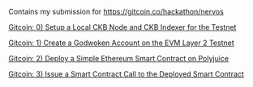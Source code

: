 Contains my submission for https://gitcoin.co/hackathon/nervos


[Gitcoin: 0) Setup a Local CKB Node and CKB Indexer for the Testnet](./task-0)

[Gitcoin: 1) Create a Godwoken Account on the EVM Layer 2 Testnet](./task-1)

[Gitcoin: 2) Deploy a Simple Ethereum Smart Contract on Polyjuice](./task-2)

[Gitcoin: 3) Issue a Smart Contract Call to the Deployed Smart Contract](./task-3)
